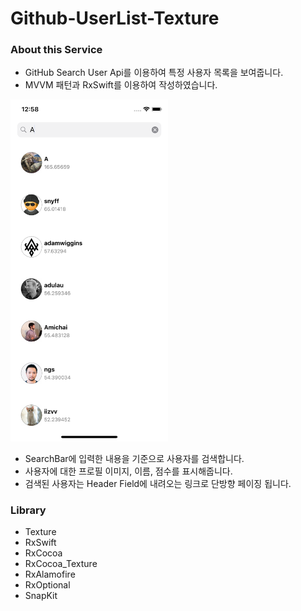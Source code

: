 # Github-UserList-Texture

### About this Service
- GitHub Search User Api를 이용하여 특정 사용자 목록을 보여줍니다.
- MVVM 패턴과 RxSwift를 이용하여 작성하였습니다.

<img width = 50% src = "Image/ScreenShot.png">

- SearchBar에 입력한 내용을 기준으로 사용자를 검색합니다.
- 사용자에 대한 프로필 이미지, 이름, 점수를 표시해줍니다.
- 검색된 사용자는 Header Field에 내려오는 링크로 단방향 페이징 됩니다.

### Library
- Texture
- RxSwift
- RxCocoa
- RxCocoa_Texture
- RxAlamofire
- RxOptional
- SnapKit

